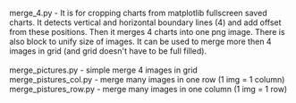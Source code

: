 merge_4.py - It is for cropping charts from matplotlib fullscreen saved charts. It detects vertical and horizontal boundary lines (4) and add offset from these positions. Then it merges 4 charts into one png image. There is also block to unify size of images. It can be used to merge more then 4 images in grid (and grid doesn't have to be full filled).<br />
<br />
merge_pictures.py - simple merge 4 images in grid<br />
merge_pistures_col.py - merge many images in one row (1 img = 1 column)<br />
merge_pistures_row.py - merge many images in one column (1 img = 1 row)<br />